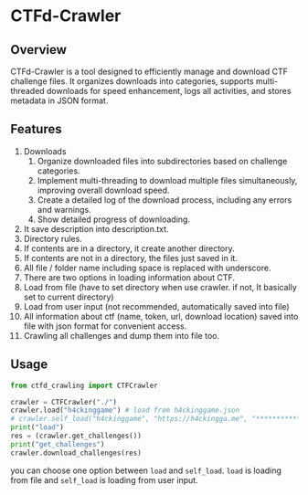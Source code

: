 # CTFd-Crawler

## Overview

CTFd-Crawler is a tool designed to efficiently manage and download CTF challenge files.
It organizes downloads into categories, supports multi-threaded downloads for speed enhancement, logs all activities, and stores metadata in JSON format.

## Features

1. Downloads
   1. Organize downloaded files into subdirectories based on challenge categories.
   2. Implement multi-threading to download multiple files simultaneously, improving overall download speed.
   3. Create a detailed log of the download process, including any errors and warnings.
   4. Show detailed progress of downloading.
2. It save description into description.txt.
3. Directory rules.
4. If contents are in a directory, it create another directory.
5. If contents are not in a directory, the files just saved in it.
6. All file / folder name including space is replaced with underscore.
7. There are two options in loading information about CTF.
8. Load from file (have to set directory when use crawler. if not, It basically set to current directory)
9. Load from user input (not recommended, automatically saved into file)
10. All information about ctf (name, token, url, download location) saved into file with json format for convenient access.
11. Crawling all challenges and dump them into file too.

## Usage

```python
from ctfd_crawling import CTFCrawler

crawler = CTFCrawler("./")
crawler.load("h4ckinggame") # load from h4ckinggame.json
# crawler.self_load("h4ckinggame", "https://h4ckingga.me", "****************************************************************", "archive/h4ckinggame")
print("load")
res = (crawler.get_challenges())
print("get_challenges")
crawler.download_challenges(res)
```

you can choose one option between `load` and `self_load`. `load` is loading from file and `self_load` is loading from user input.
